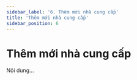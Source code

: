 ```yaml
---
sidebar_label: '6. Thêm mới nhà cung cấp'
title: 'Thêm mới nhà cung cấp'
sidebar_position: 6
---
```

# Thêm mới nhà cung cấp
Nội dung...